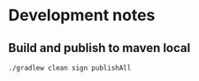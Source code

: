 # Development notes


## Build and publish to maven local

```shell
./gradlew clean sign publishAll
```